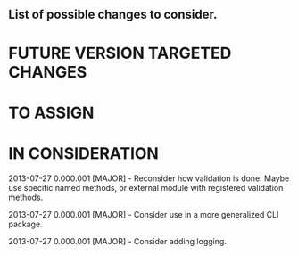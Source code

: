 ## List of possible changes to consider.

# FUTURE VERSION TARGETED CHANGES

# TO ASSIGN

# IN CONSIDERATION

2013-07-27 0.000.001 [MAJOR] - Reconsider how validation is done.
Maybe use specific named methods, or external module with registered
validation methods.

2013-07-27 0.000.001 [MAJOR] - Consider use in a more generalized CLI package.

2013-07-27 0.000.001 [MAJOR] - Consider adding logging.
